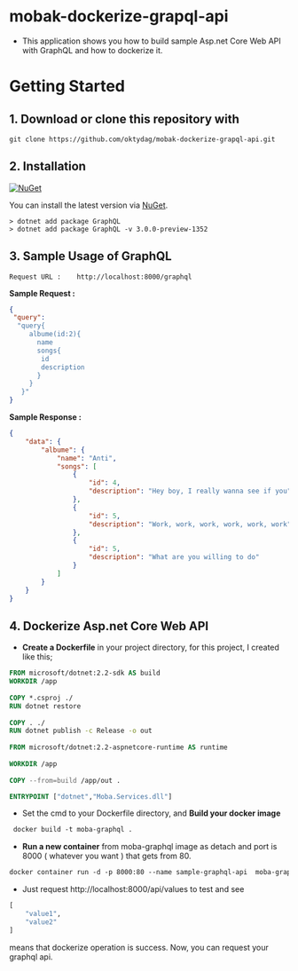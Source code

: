 # mobak-dockerize-grapql-api

- This application shows you how to build sample Asp.net Core Web API with GraphQL and how to dockerize it.

 # Getting Started

## 1. Download or clone this repository with

```
git clone https://github.com/oktydag/mobak-dockerize-grapql-api.git

```

## 2. Installation

[![NuGet](https://img.shields.io/nuget/v/GraphQL)](https://www.nuget.org/packages/GraphQL)

You can install the latest version via [NuGet](https://www.nuget.org/packages/GraphQL/).

```
> dotnet add package GraphQL
> dotnet add package GraphQL -v 3.0.0-preview-1352
```

## 3.  Sample Usage of GraphQL 

```
Request URL :	 http://localhost:8000/graphql
```

**Sample Request :**
```json
{ 
 "query":
  "query{
     albume(id:2){
       name
       songs{
       	id
       	description
       }
     }
   }"
}
```


**Sample Response :**
```json
{
    "data": {
        "albume": {
            "name": "Anti",
            "songs": [
                {
                    "id": 4,
                    "description": "Hey boy, I really wanna see if you"
                },
                {
                    "id": 5,
                    "description": "Work, work, work, work, work, work"
                },
                {
                    "id": 5,
                    "description": "What are you willing to do"
                }
            ]
        }
    }
}
```


## 4. Dockerize Asp.net Core Web API

- **Create a Dockerfile** in your project directory, for this project, I created like this; 

```dockerfile
FROM microsoft/dotnet:2.2-sdk AS build
WORKDIR /app
 
COPY *.csproj ./
RUN dotnet restore
 
COPY . ./
RUN dotnet publish -c Release -o out
 
FROM microsoft/dotnet:2.2-aspnetcore-runtime AS runtime
 
WORKDIR /app
 
COPY --from=build /app/out .

ENTRYPOINT ["dotnet","Moba.Services.dll"]
```


- Set the cmd to your Dockerfile directory, and **Build your docker image**

```dockerfile
 docker build -t moba-graphql .
```

-  **Run a new container** from moba-graphql image as detach and port is 8000 ( whatever you want ) that gets from 80.

```dockerfile
docker container run -d -p 8000:80 --name sample-graphql-api  moba-graphql
```

- Just request http://localhost:8000/api/values to test and see 

```dockerfile
[
    "value1",
    "value2"
]
```
means that dockerize operation is success. Now, you can request your graphql api. 

